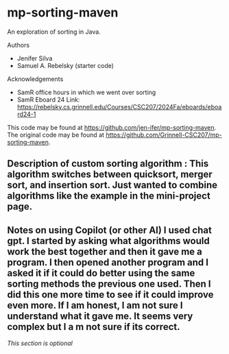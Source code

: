 # mp-sorting-maven

An exploration of sorting in Java.

Authors

* Jenifer Silva
* Samuel A. Rebelsky (starter code)

Acknowledgements

* SamR office hours in which we went over sorting
* SamR Eboard 24 Link: https://rebelsky.cs.grinnell.edu/Courses/CSC207/2024Fa/eboards/eboard24-1

This code may be found at <https://github.com/jen-ifer/mp-sorting-maven>. The original code may be found at <https://github.com/Grinnell-CSC207/mp-sorting-maven>.

Description of custom sorting algorithm : This algorithm switches between quicksort, merger sort, and insertion sort. Just wanted to combine algorithms like the example in the mini-project page. 
---------------------------------------

Notes on using Copilot (or other AI) I used chat gpt. I started by asking what algorithms would work the best together and then it gave me a program. I then opened another program and I asked it if it could do better using the same sorting methods the previous one used. Then I did this one more time to see if it could improve even more. If I am honest, I am not sure I understand what it gave me. It seems very complex but I a m not sure if its correct.
------------------------------------

_This section is optional_
